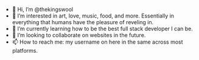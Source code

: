 - 👋 Hi, I’m @thekingswool
- 👀 I’m interested in art, love, music, food, and more. Essentially in everything that humans have the pleasure of reveling in. 
- 🌱 I’m currently learning how to be the best full stack developer I can be. 
- 💞️ I’m looking to collaborate on websites in the future. 
- 📫 How to reach me: my username on here in the same across most platforms. 

<!---
thekingswool/thekingswool is a ✨ special ✨ repository because its `README.md` (this file) appears on your GitHub profile.
You can click the Preview link to take a look at your changes.
--->
